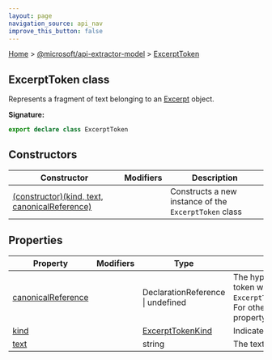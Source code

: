```yaml
---
layout: page
navigation_source: api_nav
improve_this_button: false
---
```



[Home](./index.md) &gt; [@microsoft/api-extractor-model](./api-extractor-model.md) &gt; [ExcerptToken](./api-extractor-model.excerpttoken.md)

## ExcerptToken class

Represents a fragment of text belonging to an [Excerpt](./api-extractor-model.excerpt.md) object.

<b>Signature:</b>

```typescript
export declare class ExcerptToken
```

## Constructors

|  Constructor | Modifiers | Description |
|  --- | --- | --- |
|  [(constructor)(kind, text, canonicalReference)](./api-extractor-model.excerpttoken._constructor_.md) |  | Constructs a new instance of the <code>ExcerptToken</code> class |

## Properties

|  Property | Modifiers | Type | Description |
|  --- | --- | --- | --- |
|  [canonicalReference](./api-extractor-model.excerpttoken.canonicalreference.md) |  | DeclarationReference \| undefined | The hyperlink target for a token whose type is <code>ExcerptTokenKind.Reference</code>. For other token types, this property will be <code>undefined</code>. |
|  [kind](./api-extractor-model.excerpttoken.kind.md) |  | [ExcerptTokenKind](./api-extractor-model.excerpttokenkind.md) | Indicates the kind of token. |
|  [text](./api-extractor-model.excerpttoken.text.md) |  | string | The text fragment. |
